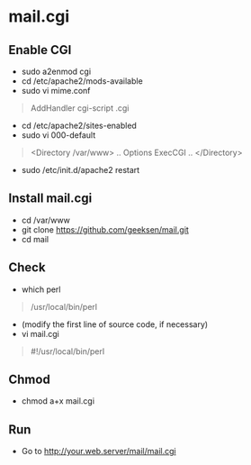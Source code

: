 mail.cgi
========

Enable CGI
----------
* sudo a2enmod cgi
* cd /etc/apache2/mods-available
* sudo vi mime.conf
> AddHandler cgi-script .cgi

* cd /etc/apache2/sites-enabled
* sudo vi 000-default
> &lt;Directory /var/www&gt; .. Options ExecCGI .. &lt;/Directory&gt;

* sudo /etc/init.d/apache2 restart

Install mail.cgi
----------------
* cd /var/www
* git clone https://github.com/geeksen/mail.git
* cd mail

Check
-----
* which perl
> /usr/local/bin/perl

* (modify the first line of source code, if necessary)
* vi mail.cgi
> #!/usr/local/bin/perl


Chmod
-----
* chmod a+x mail.cgi

Run
---
* Go to http://your.web.server/mail/mail.cgi

